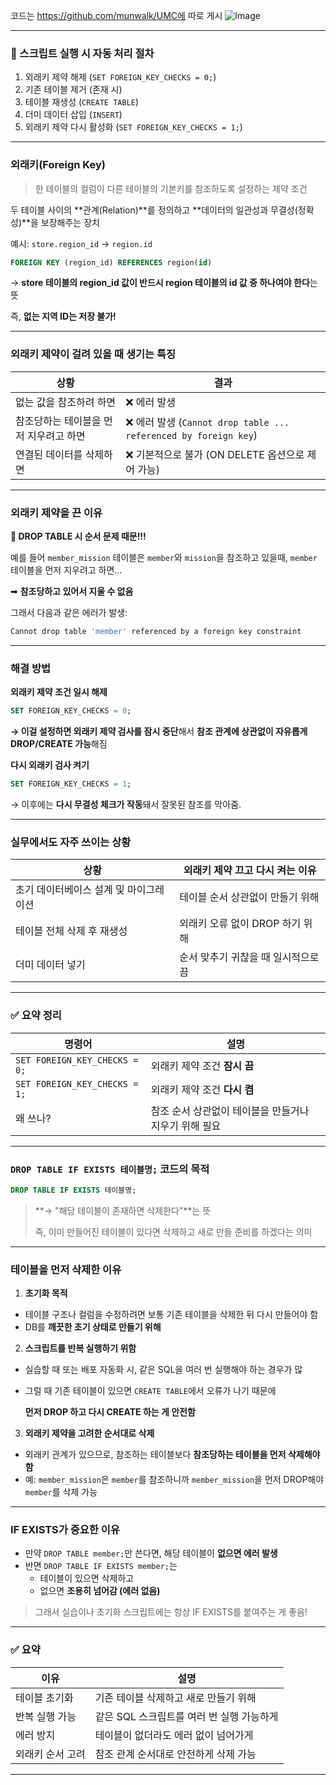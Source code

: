 코드는 https://github.com/munwalk/UMC에 따로 게시
![Image](https://github.com/user-attachments/assets/727dd2b6-5eef-4d5e-9001-208807652209)

---

### 📌 스크립트 실행 시 자동 처리 절차

1. 외래키 제약 해제 (`SET FOREIGN_KEY_CHECKS = 0;`)
2. 기존 테이블 제거 (존재 시)
3. 테이블 재생성 (`CREATE TABLE`)
4. 더미 데이터 삽입 (`INSERT`)
5. 외래키 제약 다시 활성화 (`SET FOREIGN_KEY_CHECKS = 1;`)

---

### 외래키(Foreign Key)

> 한 테이블의 컬럼이 다른 테이블의 기본키를 참조하도록 설정하는 제약 조건
> 

두 테이블 사이의 **관계(Relation)**를 정의하고 **데이터의 일관성과 무결성(정확성)**을 보장해주는 장치

예시: `store.region_id` → `region.id`

```sql
FOREIGN KEY (region_id) REFERENCES region(id)
```

→ **store 테이블의 region_id 값이 반드시 region 테이블의 id 값 중 하나여야 한다**는 뜻

즉, **없는 지역 ID는 저장 불가!**

---

### 외래키 제약이 걸려 있을 때 생기는 특징

| 상황 | 결과 |
| --- | --- |
| 없는 값을 참조하려 하면 | ❌ 에러 발생 |
| 참조당하는 테이블을 먼저 지우려고 하면 | ❌ 에러 발생 (`Cannot drop table ... referenced by foreign key`) |
| 연결된 데이터를 삭제하면 | ❌ 기본적으로 불가 (ON DELETE 옵션으로 제어 가능) |

---

### 외래키 제약을 끈 이유

**📌 DROP TABLE 시 순서 문제 때문!!!**

예를 들어 `member_mission` 테이블은 `member`와 `mission`을 참조하고 있을때,  `member` 테이블을 먼저 지우려고 하면…

➡ **참조당하고 있어서 지울 수 없음**

그래서 다음과 같은 에러가 발생:

```bash
Cannot drop table 'member' referenced by a foreign key constraint
```

---

### 해결 방법

**외래키 제약 조건 일시 해제**

```sql
SET FOREIGN_KEY_CHECKS = 0;
```

**→ 이걸 설정하면 외래키 제약 검사를 잠시 중단**해서 **참조 관계에 상관없이 자유롭게 DROP/CREATE 가능**해짐

**다시 외래키 검사 켜기**

```sql
SET FOREIGN_KEY_CHECKS = 1;
```

→ 이후에는 **다시 무결성 체크가 작동**돼서 잘못된 참조를 막아줌.

---

### 실무에서도 자주 쓰이는 상황

| 상황 | 외래키 제약 끄고 다시 켜는 이유 |
| --- | --- |
| 초기 데이터베이스 설계 및 마이그레이션 | 테이블 순서 상관없이 만들기 위해 |
| 테이블 전체 삭제 후 재생성 | 외래키 오류 없이 DROP 하기 위해 |
| 더미 데이터 넣기 | 순서 맞추기 귀찮을 때 일시적으로 끔 |

---

### ✅ 요약 정리

| 명령어 | 설명 |
| --- | --- |
| `SET FOREIGN_KEY_CHECKS = 0;` | 외래키 제약 조건 **잠시 끔** |
| `SET FOREIGN_KEY_CHECKS = 1;` | 외래키 제약 조건 **다시 켬** |
| 왜 쓰나? | 참조 순서 상관없이 테이블을 만들거나 지우기 위해 필요 |

---

### `DROP TABLE IF EXISTS 테이블명;` 코드의 목적

```sql
DROP TABLE IF EXISTS 테이블명;
```

> **→ "해당 테이블이 존재하면 삭제한다"**는 뜻
> 
> 
> 즉, 이미 만들어진 테이블이 있다면 삭제하고 새로 만들 준비를 하겠다는 의미
> 

---

### 테이블을 먼저 삭제한 이유

1. **초기화 목적**

- 테이블 구조나 컬럼을 수정하려면 보통 기존 테이블을 삭제한 뒤 다시 만들어야 함
- DB를 **깨끗한 초기 상태로 만들기 위해**

2. **스크립트를 반복 실행하기 위함**

- 실습할 때 또는 배포 자동화 시, 같은 SQL을 여러 번 실행해야 하는 경우가 많
- 그럴 때 기존 테이블이 있으면 `CREATE TABLE`에서 오류가 나기 때문에
    
    **먼저 DROP 하고 다시 CREATE 하는 게 안전함**
    

3. **외래키 제약을 고려한 순서대로 삭제**

- 외래키 관계가 있으므로, 참조하는 테이블보다 **참조당하는 테이블을 먼저 삭제해야 함**
- 예: `member_mission`은 `member`를 참조하니까 `member_mission`을 먼저 DROP해야 `member`를 삭제 가능

---

### IF EXISTS가 중요한 이유

- 만약 `DROP TABLE member;`만 쓴다면, 해당 테이블이 **없으면 에러 발생**
- 반면 `DROP TABLE IF EXISTS member;`는
    - 테이블이 있으면 삭제하고
    - 없으면 **조용히 넘어감 (에러 없음)**

> 그래서 실습이나 초기화 스크립트에는 항상 IF EXISTS를 붙여주는 게 좋음!
> 

---

### ✅ 요약

| 이유 | 설명 |
| --- | --- |
| 테이블 초기화 | 기존 테이블 삭제하고 새로 만들기 위해 |
| 반복 실행 가능 | 같은 SQL 스크립트를 여러 번 실행 가능하게 |
| 에러 방지 | 테이블이 없더라도 에러 없이 넘어가게 |
| 외래키 순서 고려 | 참조 관계 순서대로 안전하게 삭제 가능 |

---
